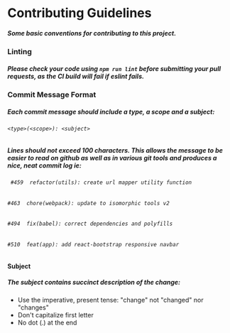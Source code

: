 # Contributing Guidelines
##### Some basic conventions for contributing to this project.
### Linting
##### Please check your code using ```` npm run lint ```` before submitting your pull requests, as the CI build will fail if eslint fails.

### Commit Message Format
##### Each  commit message should include a type, a scope and a subject:
###### ```` <type>(<scope>): <subject> ````

##### Lines should not exceed 100 characters. This allows the message to be easier to read on github as well as in various git tools and produces a nice, neat commit log ie:
###### ````  #459  refactor(utils): create url mapper utility function ````
###### ```` #463  chore(webpack): update to isomorphic tools v2 ````
###### ```` #494  fix(babel): correct dependencies and polyfills ````
###### ```` #510  feat(app): add react-bootstrap responsive navbar ````
#### Subject
##### The subject contains succinct description of the change:

* Use the imperative, present tense: "change" not "changed" nor "changes"
* Don't capitalize first letter
* No dot (.) at the end
